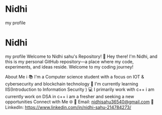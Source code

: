 # Nidhi
my profile
# Nidhi
my profile
Welcome to Nidhi sahu's Repository! 👋
Hey there! I'm Nidhi, and this is my personal GitHub repository—a place where my code, experiments, and ideas reside. Welcome to my coding journey!

About Me ℹ️
📚 I'm a Computer science student with a focus on IOT & cybersecurity and blockchain technology 
🌟 I'm currently learning IIS(Introduction to Information Security ) 
💻 I primarily work with c++
i am currently work on DSA in c++
i am a fresher and seeking a new opportunities
Connect with Me 🌐
📧 Email: nidhisahu36540@gmail.com
💼 LinkedIn: https://www.linkedin.com/in/nidhi-sahu-214784273/
